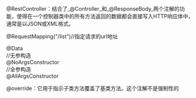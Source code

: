 @RestController：结合了_@Controller_和_@ResponseBody_两个注解的功能，使得在一个控制器类中的所有方法返回的数据都会直接写入HTTP响应体中，通常是以JSON或XML格式。

@RequestMapping("/list")//指定请求的url地址

@Data  
//无参构造  
@NoArgsConstructor  
//全参构造  
@AllArgsConstructor

@override：它用于指示子类方法覆盖了基类方法。这个注解不是强制性的